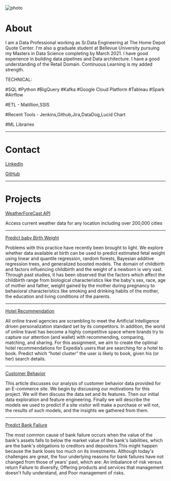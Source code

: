 ![photo](https://user-images.githubusercontent.com/47956994/107869131-9ebb4480-6e3f-11eb-89d3-30edd7c51758.jpg)


# About

I am a Data Professional working as Sr.Data Engineering at The Home Depot Quote Center. I'm also a graduate student at Bellevue University pursuing my Masters in Data Science completing by March 2021. I have good experience in building data pipelines and Data architecture. I have a good understanding of the Retail Domain. Continuous Learning is my added strength.

TECHNICAL:


#SQL #Python #BigQuery #Kafka #Google Cloud Platform #Tableau #Spark #Airflow


#ETL - Matillion,SSIS


#Recent Tools - Jenkins,Github,Jira,DataDog,Lucid Chart


#ML Libraries 

----------------------------------------------------------------------------------------

# Contact

[LinkedIn](https://www.linkedin.com/pub/senthilraj-srirangan/15/102/482)


[GitHub](https://github.com/senthildsc)

----------------------------------------------------------------------------------------

# Projects

[WeatherForeCast API](https://github.com/senthildsc/Weather-Forecast-from-OpenWeather)

Access current weather data for any location including over 200,000 cities

----------------------------------------------------------------------------------------

[Predict baby Birth Weight](https://github.com/senthildsc/PredictBaby-Birth-Weight.git)

Problems with this practice have recently been brought to light. We 
explore whether data available at birth can be used to predict 
estimated fetal weight using linear and quantile regression, random 
forests, Bayesian additive regression trees, and generalized boosted
models.
The domain of childbirth and factors influencing childbirth and the
weight of a newborn is very vast. Through past studies, it has been 
observed that the factors which affect the childbirth range from 
biological characteristics like the baby's sex, race, age of mother 
and father, weight gained by the mother during pregnancy to 
behavioral characteristics like smoking and drinking habits of the 
mother, the education and living conditions of the parents.


----------------------------------------------------------------------------------------

[Hotel Recommendation](https://github.com/senthildsc/Hotel-Recommendation.git)

All online travel agencies are scrambling to meet the Artificial Intelligence driven personalization standard set by its competitors.
In addition, the world of online travel has become a highly competitive space where brands try to capture our attention (and wallet) with recommending,
comparing, matching, and sharing. For this assignment, we aim to create the optimal hotel recommendations for Expedia’s users that are searching for a hotel to book.
Predict which “hotel cluster” the user is likely to book, given his (or her) search details.

------------------------------------------------------------------------------------------

[Customer Behavior](https://github.com/senthildsc/Customer-Behavior.git)

This article discusses our analysis of customer behavior data provided for an E-commerce site. 
We begin by discussing our motivations for this project. We will then discuss the data set and its features. Then our initial data exploration and feature engineering.
Finally we will describe the models we used to predict if a site visitor will make a purchase or will not, the results of such models, and the insights we gathered from them.

------------------------------------------------------------------------------------------

[Predict Bank Failure](https://github.com/senthildsc/predict-bank-failure.git)

The most common cause of bank failure occurs when the value of the bank's assets falls to below the market value of the bank's liabilities, which are the bank's obligations to creditors and depositors.This might happen because the bank loses too much on its investments. Although today's challenges are great, the four underlying reasons for bank failures have not changed from those of years' past, which are: An imbalance of risk versus return Failure to diversify, Offering products and services that management doesn't fully understand, and Poor management of risks.





